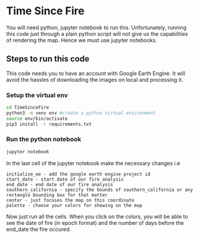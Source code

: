 # Time Since Fire

You will need python, jupyter notebook to run this. 
Unfortunately, running this code just through a plain python script will not give us the capabilities of rendering the map. Hence we must use jupyter notebooks.

## Steps to run this code

This code needs you to have an account with Google Earth Engine. It will avoid the hassles of downloading the images on local and processing it.

### Setup the virtual env
```sh
cd TimeSinceFire
python3 -m venv env #create a python virtual environment
source env/bin/activate
pip3 install -r requirements.txt
```

### Run the python notebook
```sh
jupyter notebook
```
In the last cell of the jupyter notebook make the necessary changes i.e
```
initialize_ee - add the google earth engine project id
start_date - start date of our fire analysis
end_date - end date of our fire analysis
southern_california - specify the bounds of southern_california or any rectangle bounding box for that matter
center - just focuses the map on this coordinate
palette - choose your colors for showing on the map
```

Now just run all the cells. When you click on the colors, you will be able to see the date of fire (in epoch format) and the number of days before the end_date the fire occured.